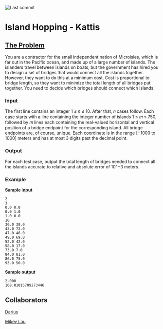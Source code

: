 ![Last commit](https://img.shields.io/github/last-commit/DariusJA/islands)

# Island Hopping - Kattis

## [The Problem](https://open.kattis.com/problems/islandhopping)

You are a contractor for the small independent nation of Microisles, which is far out in the Pacific ocean, and made up of a large number of islands. The islanders travel between islands on boats, but the government has hired you to design a set of bridges that would connect all the islands together. However, they want to do this at a minimum cost. Cost is proportional to bridge length, so they want to minimize the total length of all bridges put together. You need to decide which bridges should connect which islands.

### Input

The first line contains an integer 1 ≤ 𝑛 ≤ 10. After that, 𝑛 cases follow. Each case starts with a line containing the integer number of islands 1 ≤ 𝑚 ≤ 750, followed by 𝑚 lines each containing the real-valued horizontal and vertical position of a bridge endpoint for the corresponding island. All bridge endpoints are, of course, unique. Each coordinate is in the range [−1000 to 1000] meters and has at most 3 digits past the decimal point.

### Output

For each test case, output the total length of bridges needed to connect all the islands accurate to relative and absolute error of 10^−3 meters.

### Example

**Sample input**

```
2
3
0.0 0.0
0.0 1.0
1.0 0.0
10
30.0 38.0
43.0 72.0
47.0 46.0
49.0 69.0
52.0 42.0
58.0 17.0
73.0 7.0
84.0 81.0
86.0 75.0
93.0 50.0
```

**Sample output**

```
2.000
168.01015709273446
```

## Collaborators

[Darius](https://github.com/DariusJA)

[Mikey Lau](https://github.com/MikeyJL)
